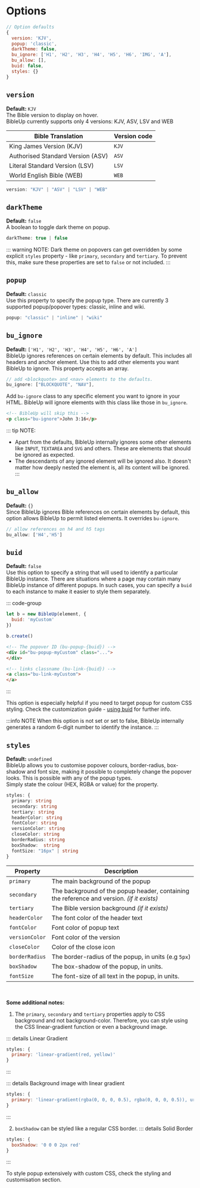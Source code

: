 # Options

```js
// Option defaults
{
  version: 'KJV',
  popup: 'classic',
  darkTheme: false,
  bu_ignore: ['H1', 'H2', 'H3', 'H4', 'H5', 'H6', 'IMG', 'A'],
  bu_allow: [],
  buid: false,
  styles: {}
}
```

## `version`
**Default:** `KJV`<br>
The Bible version to display on hover.<br> BibleUp currently supports only 4 versions: KJV, ASV, LSV and WEB

| Bible Translation                    | Version code |
| ------------------------------------ | ------------ |
| King James Version (KJV)             | `KJV`        |
| Authorised Standard Version (ASV)    | `ASV`        |
| Literal Standard Version (LSV)       | `LSV`        |
| World English Bible (WEB)            | `WEB`        |

```js
version: "KJV" | "ASV" | "LSV" | "WEB"
```

## `darkTheme`

**Default:** `false` <br>
A boolean to toggle dark theme on popup.

```js
darkTheme: true | false
```

::: warning NOTE:
Dark theme on popovers can get overridden by some explicit `styles` property - like `primary`, `secondary` and `tertiary`. To prevent this, make sure these properties are set to `false` or not included.
:::

## `popup`

**Default:** `classic` <br>
Use this property to specify the popup type. There are currently 3 supported popup/popover types: classic, inline and wiki.

```js
popup: "classic" | "inline" | "wiki"
```

## `bu_ignore`

**Default:** `['H1', 'H2', 'H3', 'H4', 'H5', 'H6', 'A']` <br>
BibleUp ignores references on certain elements by default. This includes all headers and anchor element. Use this to add other elements you want BibleUp to ignore. This property accepts an array.

```js
// add <blockquote> and <nav> elements to the defaults.
bu_ignore: ["BLOCKQUOTE", "NAV"],
```

Add `bu-ignore` class to any specific element you want to ignore in your HTML. BibleUp will ignore elements with this class like those in `bu_ignore`.

```html
<!-- BibleUp will skip this -->
<p class="bu-ignore">John 3:16</p>
```

::: tip NOTE:
- Apart from the defaults, BibleUp internally ignores some other elements like `INPUT`, `TEXTAREA` and `SVG` and others. These are elements that should be ignored as expected.
- The descendants of any ignored element will be ignored also. It doesn't matter how deeply nested the element is, all its content will be ignored.
:::

## `bu_allow`

**Default:** `{}` <br>
Since BibleUp ignores Bible references on certain elements by default, this option allows BibleUp to permit listed elements. It overrides `bu-ignore`.

```js
// allow references on h4 and h5 tags
bu_allow: ['H4','H5']
```

## `buid`
**Default:** `false` <br>
Use this option to specify a string that will used to identify a particular BibleUp instance.
There are situations where a page may contain many BibleUp instance of different popups. In such cases, you can specify a `buid` to each instance to make it easier to style them separately.

::: code-group
```js [JS]
let b = new BibleUp(element, {
  buid: 'myCustom'
})

b.create()
```
```html [Popover]
<!-- The popover ID (bu-popup-{buid}) -->
<div id="bu-popup-myCustom" class="...">
</div>
```
```html [Links]
<!-- links classname (bu-link-{buid}) -->
<a class="bu-link-myCustom">
</a>
```
:::

This option is especially helpful if you need to target popup for custom CSS styling. Check the customization guide - [using buid]() for further info.

:::info NOTE
When this option is not set or set to false, BibleUp internally generates a random 6-digit number to identify the instance.
:::
## `styles`

**Default:** `undefined` <br>
BibleUp allows you to customise popover colours, border-radius, box-shadow and font size, making it possible to completely change the popover looks. This is possible with any of the popup types.<br>
Simply state the colour (HEX, RGBA or value) for the property.

```ts
styles: {
  primary: string
  secondary: string
  tertiary: string
  headerColor: string
  fontColor: string
  versionColor: string
  closeColor: string
  borderRadius: string
  boxShadow:  string
  fontSize: "16px" | string
}
```

| Property  | Description |
|---|---|
| `primary`  | The main background of the popup |
| `secondary`  | The background of the popup header, containing the reference and version. *(if it exists)* |
| `tertiary`  | The Bible version background *(if it exists)* |
| `headerColor`  | The font color of the header text |
`fontColor`  | Font color of popup text |
| `versionColor`  | Font color of the version |
| `closeColor`  | Color of the close icon
| `borderRadius`  | The border-radius of the popup, in units (e.g `5px`) |
| `boxShadow`  | The box-shadow of the popup, in units. |
| `fontSize`  | The font-size of all text in the popup, in units. |

<br>

**Some additional notes:**
1. The `primary`, `secondary` and `tertiary` properties apply to CSS background and not background-color.
Therefore, you can style using the CSS linear-gradient function or even a background image.

::: details Linear Gradient
```js
styles: {
  primary: 'linear-gradient(red, yellow)'
}
```
:::

::: details Background image with linear gradient
```js
styles: {
  primary: 'linear-gradient(rgba(0, 0, 0, 0.5), rgba(0, 0, 0, 0.5)), url(../your-image.jpg)'
}
```
:::

2. `boxShadow` can be styled like a regular CSS border.
::: details Solid Border
```js
styles: {
  boxShadow: '0 0 0 2px red'
}
```
:::

To style popup extensively with custom CSS, check the styling and customisation section.
